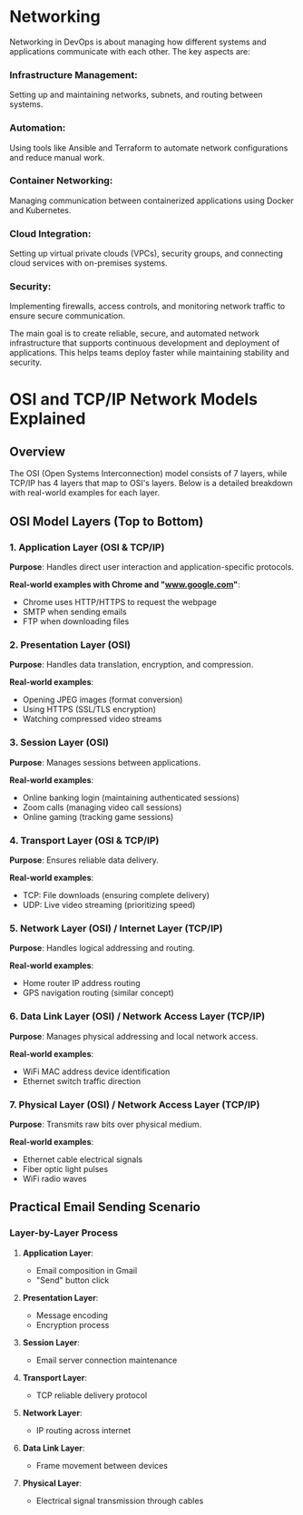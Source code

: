 # Networking
Networking in DevOps is about managing how different systems and applications communicate with each other. The key aspects are:

### Infrastructure Management: 
Setting up and maintaining networks, subnets, and routing between systems.
### Automation: 
Using tools like Ansible and Terraform to automate network configurations and reduce manual work.
### Container Networking: 
Managing communication between containerized applications using Docker and Kubernetes.
### Cloud Integration: 
Setting up virtual private clouds (VPCs), security groups, and connecting cloud services with on-premises systems.
### Security: 
Implementing firewalls, access controls, and monitoring network traffic to ensure secure communication.

The main goal is to create reliable, secure, and automated network infrastructure that supports continuous development and deployment of applications. This helps teams deploy faster while maintaining stability and security.

# OSI and TCP/IP Network Models Explained

## Overview
The OSI (Open Systems Interconnection) model consists of 7 layers, while TCP/IP has 4 layers that map to OSI's layers. Below is a detailed breakdown with real-world examples for each layer.

## OSI Model Layers (Top to Bottom)

### 1. Application Layer (OSI & TCP/IP)
**Purpose**: Handles direct user interaction and application-specific protocols.

**Real-world examples with Chrome and "www.google.com"**:
- Chrome uses HTTP/HTTPS to request the webpage
- SMTP when sending emails
- FTP when downloading files

### 2. Presentation Layer (OSI)
**Purpose**: Handles data translation, encryption, and compression.

**Real-world examples**:
- Opening JPEG images (format conversion)
- Using HTTPS (SSL/TLS encryption)
- Watching compressed video streams

### 3. Session Layer (OSI)
**Purpose**: Manages sessions between applications.

**Real-world examples**:
- Online banking login (maintaining authenticated sessions)
- Zoom calls (managing video call sessions)
- Online gaming (tracking game sessions)

### 4. Transport Layer (OSI & TCP/IP)
**Purpose**: Ensures reliable data delivery.

**Real-world examples**:
- TCP: File downloads (ensuring complete delivery)
- UDP: Live video streaming (prioritizing speed)

### 5. Network Layer (OSI) / Internet Layer (TCP/IP)
**Purpose**: Handles logical addressing and routing.

**Real-world examples**:
- Home router IP address routing
- GPS navigation routing (similar concept)

### 6. Data Link Layer (OSI) / Network Access Layer (TCP/IP)
**Purpose**: Manages physical addressing and local network access.

**Real-world examples**:
- WiFi MAC address device identification
- Ethernet switch traffic direction

### 7. Physical Layer (OSI) / Network Access Layer (TCP/IP)
**Purpose**: Transmits raw bits over physical medium.

**Real-world examples**:
- Ethernet cable electrical signals
- Fiber optic light pulses
- WiFi radio waves

## Practical Email Sending Scenario

### Layer-by-Layer Process
1. **Application Layer**: 
   - Email composition in Gmail
   - "Send" button click

2. **Presentation Layer**:
   - Message encoding
   - Encryption process

3. **Session Layer**:
   - Email server connection maintenance

4. **Transport Layer**:
   - TCP reliable delivery protocol

5. **Network Layer**:
   - IP routing across internet

6. **Data Link Layer**:
   - Frame movement between devices

7. **Physical Layer**:
   - Electrical signal transmission through cables

